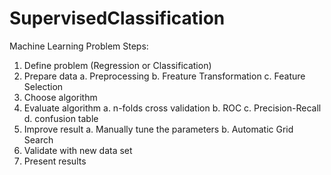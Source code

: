 # SupervisedClassification

Machine Learning Problem Steps:

1. Define problem (Regression or Classification)
2. Prepare data
  a. Preprocessing
  b. Freature Transformation
  c. Feature Selection
3. Choose algorithm
4. Evaluate algorithm
  a. n-folds cross validation
  b. ROC
  c. Precision-Recall
  d. confusion table
5. Improve result
  a. Manually tune the parameters
  b. Automatic Grid Search
6. Validate with new data set
7. Present results
